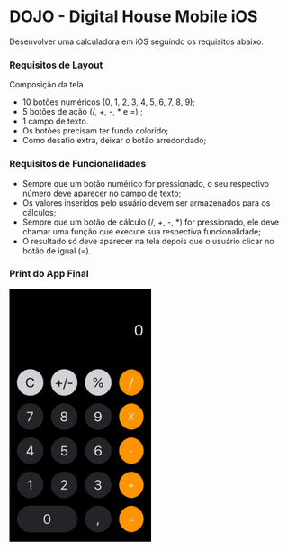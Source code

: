 # DOJO - Digital House Mobile iOS
Desenvolver uma calculadora em iOS seguindo os requisitos abaixo.

### Requisitos de ​Layout
Composição da tela
- 10 botões numéricos (0, 1, 2, 3, 4, 5, 6, 7, 8, 9);
- 5 botões de ​ação ​(/, +, -, * e =) ;
- 1 campo de texto.
- Os botões precisam ter fundo colorido;
- Como desafio extra, deixar o botão arredondado;

### Requisitos de Funcionalidades
- Sempre que um botão ​numérico for pressionado, o seu respectivo número deve aparecer no campo de texto;
- Os valores inseridos pelo usuário devem ser armazenados para os cálculos;
- Sempre que um botão de ​cálculo ​(/, +, -, *) for pressionado, ele deve chamar uma ​função​ que execute sua respectiva funcionalidade;
- O resultado só deve aparecer na tela depois que o usuário clicar no botão de igual (​=​).

### Print do App Final
<img src="print/printCalculator.png" width="50%" height="50%">